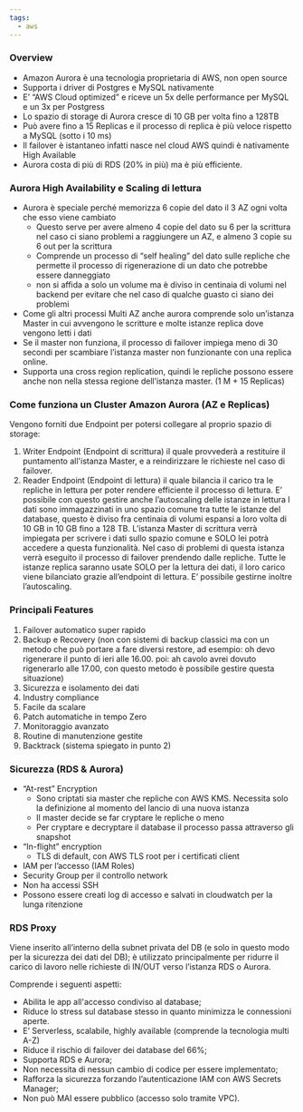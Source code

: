 ```yaml
---
tags:
  - aws
---
```

### Overview
- Amazon Aurora è una tecnologia proprietaria di AWS, non open source
- Supporta i driver di Postgres e MySQL nativamente
- E’ “AWS Cloud optimized” e riceve un 5x delle performance per MySQL e un 3x per Postgress
- Lo spazio di storage di Aurora cresce di 10 GB per volta fino a 128TB
- Può avere fino a 15 Replicas e il processo di replica è più veloce rispetto a MySQL (sotto i 10 ms)
- Il failover è istantaneo infatti nasce nel cloud AWS quindi è nativamente High Available
- Aurora costa di più di RDS (20% in più) ma è più efficiente.

### Aurora High Availability e Scaling di lettura
- Aurora è speciale perché memorizza 6 copie del dato il 3 AZ ogni volta che esso viene cambiato
	- Questo serve per avere almeno 4 copie del dato su 6 per la scrittura nel caso ci siano problemi a raggiungere un AZ, e almeno 3 copie su 6 out per la scrittura
	- Comprende un processo di “self healing” del dato sulle repliche che permette il processo di rigenerazione di un dato che potrebbe essere danneggiato
	- non si affida a solo un volume ma è diviso in centinaia di volumi nel backend per evitare che nel caso di qualche guasto ci siano dei problemi
- Come gli altri processi Multi AZ anche aurora comprende solo un’istanza Master in cui avvengono le scritture e molte istanze replica dove vengono letti i dati
- Se il master non funziona, il processo di failover impiega meno di 30 secondi per scambiare l’istanza master non funzionante con una replica online.
- Supporta una cross region replication, quindi le repliche possono essere anche non nella stessa regione dell’istanza master. (1 M + 15 Replicas)

### Come funziona un Cluster Amazon Aurora (AZ e Replicas)
Vengono forniti due Endpoint per potersi collegare al proprio spazio di storage:
1. Writer Endpoint (Endpoint di scrittura) il quale provvederà a restituire il puntamento all'istanza Master, e a reindirizzare le richieste nel caso di failover.
2. Reader Endpoint (Endpoint di lettura) il quale bilancia il carico tra le repliche in lettura per poter rendere efficiente il processo di lettura. E’ possibile con questo gestire anche l’autoscaling delle istanze in lettura
I dati sono immagazzinati in uno spazio comune tra tutte le istanze del database, questo è diviso fra centinaia di volumi espansi a loro volta di 10 GB in 10 GB fino a 128 TB.
L’istanza Master di scrittura verrà impiegata per scrivere i dati sullo spazio comune e SOLO lei potrà accedere a questa funzionalità. Nel caso di problemi di questa istanza verrà eseguito il processo di failover prendendo dalle repliche.
Tutte le istanze replica saranno usate SOLO per la lettura dei dati, il loro carico viene bilanciato grazie all’endpoint di lettura. E’ possibile gestirne inoltre l’autoscaling.

### Principali Features
1. Failover automatico super rapido
2. Backup e Recovery (non con sistemi di backup classici ma con un metodo che può portare a fare diversi restore, ad esempio: oh devo rigenerare il punto di ieri alle 16.00. poi: ah cavolo avrei dovuto rigenerarlo alle 17.00, con questo metodo è possibile gestire questa situazione)
3. Sicurezza e isolamento dei dati
4. Industry compliance
5. Facile da scalare
6. Patch automatiche in tempo Zero
7. Monitoraggio avanzato
8. Routine di manutenzione gestite
9. Backtrack (sistema spiegato in punto 2)

### Sicurezza (RDS & Aurora)
- “At-rest” Encryption
	- Sono criptati sia master che repliche con AWS KMS. Necessita solo la definizione al momento del lancio di una nuova istanza
	- Il master decide se far cryptare le repliche o meno
	- Per cryptare e decryptare il database il processo passa attraverso gli snapshot
- “In-flight” encryption
	- TLS di default, con AWS TLS root per i certificati client
- IAM per l’accesso (IAM Roles)
- Security Group per il controllo network
- Non ha accessi SSH
- Possono essere creati log di accesso e salvati in cloudwatch per la lunga ritenzione

### RDS Proxy
Viene inserito all’interno della subnet privata del DB (e solo in questo modo per la sicurezza dei dati del DB); è utilizzato principalmente per ridurre il carico di lavoro nelle richieste di IN/OUT verso l’istanza RDS o Aurora.

Comprende i seguenti aspetti:
- Abilita le app all'accesso condiviso al database;
- Riduce lo stress sul database stesso in quanto minimizza le connessioni aperte.
- E’ Serverless, scalabile, highly available (comprende la tecnologia multi A-Z)
- Riduce il rischio di failover dei database del 66%;
- Supporta RDS e Aurora;
- Non necessita di nessun cambio di codice per essere implementato;
- Rafforza la sicurezza forzando l’autenticazione IAM con AWS Secrets Manager;
- Non può MAI essere pubblico (accesso solo tramite VPC).